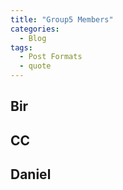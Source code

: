 ```yaml
---
title: "Group5 Members"
categories:
  - Blog
tags:
  - Post Formats
  - quote
---
```

## Bir
## CC
## Daniel


